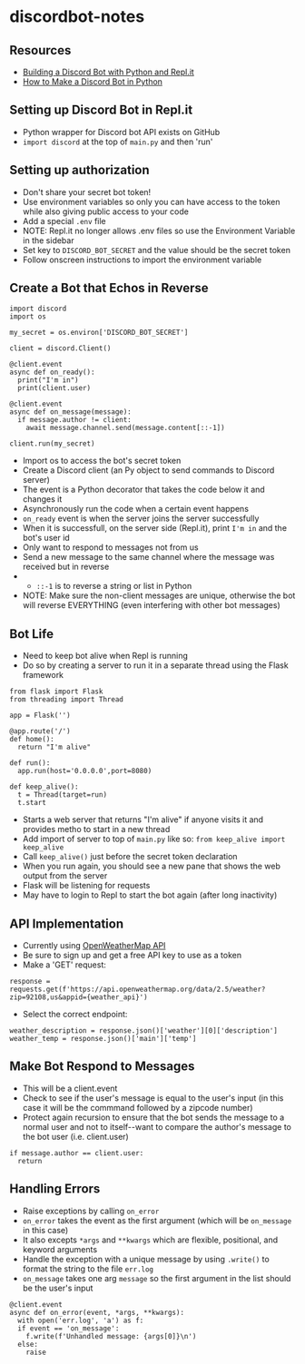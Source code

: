 # discordbot-notes

## Resources
- [Building a Discord Bot with Python and Repl.it](https://www.codementor.io/@garethdwyer/building-a-discord-bot-with-python-and-repl-it-miblcwejz)
- [How to Make a Discord Bot in Python](https://realpython.com/how-to-make-a-discord-bot-python/)

## Setting up Discord Bot in Repl.it
- Python wrapper for Discord bot API exists on GitHub
- `import discord` at the top of `main.py` and then 'run'

## Setting up authorization
- Don't share your secret bot token!
- Use environment variables so only you can have access to the token while also giving public access to your code
- Add a special `.env` file
- NOTE: Repl.it no longer allows .env files so use the Environment Variable in the sidebar
- Set key to `DISCORD_BOT_SECRET` and the value should be the secret token
- Follow onscreen instructions to import the environment variable

## Create a Bot that Echos in Reverse
```
import discord
import os

my_secret = os.environ['DISCORD_BOT_SECRET']

client = discord.Client()

@client.event
async def on_ready():
  print("I'm in")
  print(client.user)

@client.event
async def on_message(message):
  if message.author != client:
    await message.channel.send(message.content[::-1])

client.run(my_secret)
```
- Import os to access the bot's secret token
- Create a Discord client (an Py object to send commands to Discord server)
- The event is a Python decorator that takes the code below it and changes it
- Asynchronously run the code when a certain event happens
- `on_ready` event is when the server joins the server successfully
- When it is successfull, on the server side (Repl.it), print `I'm in` and the bot's user id
- Only want to respond to messages not from us
- Send a new message to the same channel where the message was received but in reverse
- - `::-1` is to reverse a string or list in Python
- NOTE: Make sure the non-client messages are unique, otherwise the bot will reverse EVERYTHING (even interfering with other bot messages)

## Bot Life
- Need to keep bot alive when Repl is running
- Do so by creating a server to run it in a separate thread using the Flask framework
```
from flask import Flask
from threading import Thread
  
app = Flask('')

@app.route('/')
def home():
  return "I'm alive"

def run():
  app.run(host='0.0.0.0',port=8080)
  
def keep_alive():
  t = Thread(target=run)
  t.start
```
- Starts a web server that returns "I'm alive" if anyone visits it and provides metho to start in a new thread
- Add import of server to top of `main.py` like so: `from keep_alive import keep_alive`
- Call `keep_alive()` just before the secret token declaration
- When you run again, you should see a new pane that shows the web output from the server
- Flask will be listening for requests
- May have to login to Repl to start the bot again (after long inactivity)

## API Implementation
- Currently using [OpenWeatherMap API](https://openweathermap.org/current)
- Be sure to sign up and get a free API key to use as a token
- Make a 'GET' request:
```
response = requests.get(f'https://api.openweathermap.org/data/2.5/weather?zip=92108,us&appid={weather_api}')
```
- Select the correct endpoint:
```
weather_description = response.json()['weather'][0]['description']
weather_temp = response.json()['main']['temp']
```

## Make Bot Respond to Messages
- This will be a client.event
- Check to see if the user's message is equal to the user's input (in this case it will be the commmand followed by a zipcode number)
- Protect again recursion to ensure that the bot sends the message to a normal user and not to itself--want to compare the author's message to the bot user (i.e. client.user)
```
if message.author == client.user:
  return
```

## Handling Errors
- Raise exceptions by calling `on_error`
- `on_error` takes the event as the first argument (which will be  `on_message` in this case)
- It also excepts `*args` and `**kwargs` which are flexible, positional, and keyword arguments
- Handle the exception with a unique message by using `.write()` to format the string to the file  `err.log`
- `on_message` takes one arg `message` so the first argument in the list should be the user's input
```
@client.event
async def on_error(event, *args, **kwargs):
  with open('err.log', 'a') as f:
  if event == 'on_message':
    f.write(f'Unhandled message: {args[0]}\n')
  else:
    raise
```
